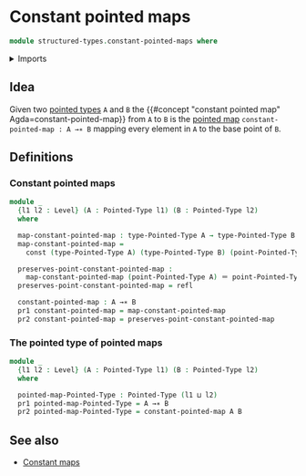 # Constant pointed maps

```agda
module structured-types.constant-pointed-maps where
```

<details><summary>Imports</summary>

```agda
open import foundation.constant-maps
open import foundation.dependent-pair-types
open import foundation.identity-types
open import foundation.universe-levels

open import structured-types.pointed-maps
open import structured-types.pointed-types
```

</details>

## Idea

Given two [pointed types](structured-types.pointed-types.md) `A` and `B` the
{{#concept "constant pointed map" Agda=constant-pointed-map}} from `A` to `B` is
the [pointed map](structured-types.pointed-maps.md)
`constant-pointed-map : A →∗ B` mapping every element in `A` to the base point
of `B`.

## Definitions

### Constant pointed maps

```agda
module _
  {l1 l2 : Level} (A : Pointed-Type l1) (B : Pointed-Type l2)
  where

  map-constant-pointed-map : type-Pointed-Type A → type-Pointed-Type B
  map-constant-pointed-map =
    const (type-Pointed-Type A) (type-Pointed-Type B) (point-Pointed-Type B)

  preserves-point-constant-pointed-map :
    map-constant-pointed-map (point-Pointed-Type A) ＝ point-Pointed-Type B
  preserves-point-constant-pointed-map = refl

  constant-pointed-map : A →∗ B
  pr1 constant-pointed-map = map-constant-pointed-map
  pr2 constant-pointed-map = preserves-point-constant-pointed-map
```

### The pointed type of pointed maps

```agda
module _
  {l1 l2 : Level} (A : Pointed-Type l1) (B : Pointed-Type l2)
  where

  pointed-map-Pointed-Type : Pointed-Type (l1 ⊔ l2)
  pr1 pointed-map-Pointed-Type = A →∗ B
  pr2 pointed-map-Pointed-Type = constant-pointed-map A B
```

## See also

- [Constant maps](foundation.constant-maps.md)
